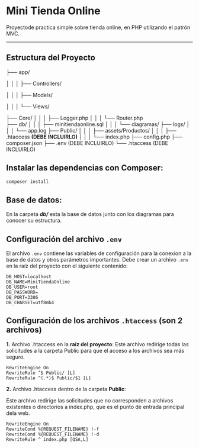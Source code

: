 # Mini Tienda Online

Proyectode practica simple sobre tienda online, en PHP utilizando el patrón MVC.

---

## Estructura del Proyecto

├── app/ 

│ │ │ ├── Controllers/

│ │ │ ├── Models/

│ │ │ └── Views/

├── Core/ 
│ │ │ ├── Logger.php
│ │ │ └── Router.php  
├── db/ 
│ │ │ ├── minitiendaonline.sql 
│ │ │ └── diagramas/
├── logs/
│ │ │ └── app.log 
├── Public/ 
│ │ │ ├── assets/Productos/
│ │ │ ├── .htaccess **(DEBE INCLUIRLO)**
│ │ │ └── index.php 
├── config.php 
├── composer.json 
├── .env (DEBE INCLUIRLO) 
└── .htaccess (DEBE INCLUIRLO)


## Instalar las dependencias con Composer:
```bash
composer install
```

## Base de datos:
En la carpeta ***db/*** esta la base de datos junto con los diagramas para conocer su estructura.

## Configuración del archivo `.env`

El archivo `.env` contiene las variables de configuración para la conexion a la base de datos y otros parámetros importantes. Debe crear un archivo `.env` en la raíz del proyecto con el siguiente contenido:

```env
DB_HOST=localhost
DB_NAME=MiniTiendaOnline
DB_USER=root
DB_PASSWORD=
DB_PORT=3306
DB_CHARSET=utf8mb4
```

## Configuración de los archivos `.htaccess` (son 2 archivos)

**1.** Archivo .htaccess en la **raíz del proyecto**: Este archivo redirige todas las solicitudes a la carpeta Public para que el acceso a los archivos sea más seguro.

```htaccess
RewriteEngine On
RewriteRule ^$ Public/ [L]
RewriteRule ^(.*)$ Public/$1 [L]
```

**2.** Archivo .htaccess dentro de la carpeta **Public**:

Este archivo redirige las solicitudes que no corresponden a archivos existentes o directorios a index.php, que es el punto de entrada principal dela web.
```htaccess
RewriteEngine On
RewriteCond %{REQUEST_FILENAME} !-f
RewriteCond %{REQUEST_FILENAME} !-d
RewriteRule ^ index.php [QSA,L]
```
